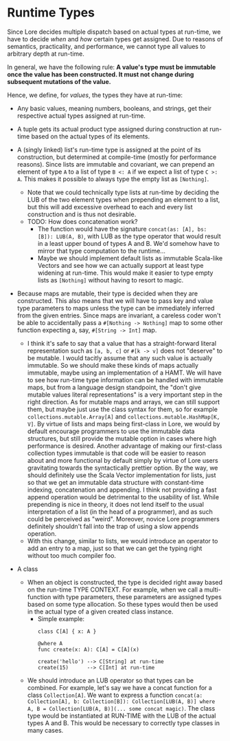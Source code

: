 # Runtime Types

Since Lore decides multiple dispatch based on actual types at run-time, we have to decide *when* and *how* certain types get assigned. Due to reasons of semantics, practicality, and performance, we cannot type all values to arbitrary depth at run-time.

In general, we have the following rule: **A value's type must be immutable once the value has been constructed. It must not change during subsequent mutations of the value.**

Hence, we define, for *values*, the types they have at run-time:

- Any basic values, meaning numbers, booleans, and strings, get their respective actual types assigned at run-time.

- A tuple gets its actual product type assigned during construction at run-time based on the actual types of its elements.

- A (singly linked) list's run-time type is assigned at the point of its construction, but determined at compile-time (mostly for performance reasons). Since lists are immutable and covariant, we can prepend an element of type `A` to a list of type `B <: A` if we expect a list of type `C >: A`. This makes it possible to always type the empty list as `[Nothing]`.
  - Note that we could technically type lists at run-time by deciding the LUB of the two element types when prepending an element to a list, but this will add excessive overhead to each and every list construction and is thus not desirable.  
  - TODO: How does concatenation work?
    - The function would have the signature `concat(as: [A], bs: [B]): LUB(A, B)`, with LUB as the type operator that would result in a least upper bound of types A and B. We'd somehow have to mirror that type computation to the runtime...
    - Maybe we should implement default lists as immutable Scala-like Vectors and see how we can actually support at least type widening at run-time. This would make it easier to type empty lists as `[Nothing]` without having to resort to magic.
  
- Because maps are mutable, their type is decided when they are constructed. This also means that we will have to pass key and value type parameters to maps unless the type can be immediately inferred from the given entries. Since maps are invariant, a careless coder won't be able to accidentally pass a `#[Nothing -> Nothing]` map to some other function expecting a, say, `#[String -> Int]` map.
  - I think it's safe to say that a value that has a straight-forward literal representation such as `[a, b, c]` or `#[k -> v]` does not "deserve" to be mutable. I would tacitly assume that any such value is actually immutable. So we should make these kinds of maps actually immutable, maybe using an implementation of a HAMT. We will have to see how run-time type information can be handled with immutable maps, but from a language design standpoint, the "don't give mutable values literal representations" is a very important step in the right direction. As for mutable maps and arrays, we can still support them, but maybe just use the class syntax for them, so for example `collections.mutable.Array[A]` and `collections.mutable.HashMap[K, V]`. By virtue of lists and maps being first-class in Lore, we would by default encourage programmers to use the immutable data structures, but still provide the mutable option in cases where high performance is desired. Another advantage of making our first-class collection types immutable is that code will be easier to reason about and more functional by default simply by virtue of Lore users gravitating towards the syntactically prettier option. By the way, we should definitely use the Scala Vector implementation for lists, just so that we get an immutable data structure with constant-time indexing, concatenation and appending. I think not providing a fast append operation would be detrimental to the usability of list. While prepending is nice in theory, it does not lend itself to the usual interpretation of a list (in the head of a programmer), and as such could be perceived as "weird". Moreover, novice Lore programmers definitely shouldn't fall into the trap of using a slow appends operation.
  - With this change, similar to lists, we would introduce an operator to add an entry to a map, just so that we can get the typing right without too much compiler foo.
- A class
  - When an object is constructed, the type is decided right away based on the run-time TYPE CONTEXT. For example, when we call a multi-function with type parameters, these parameters are assigned types based on some type allocation. So these types would then be used in the actual type of a given created class instance.
    - Simple example:
      ```
      class C[A] { x: A }
      
      @where A
      func create(x: A): C[A] = C[A](x)
      
      create('hello') --> C[String] at run-time
      create(15)      --> C[Int] at run-time
      ```
  -  We should introduce an LUB operator so that types can be combined. For example, let's say we have a concat function for a class `Collection[A]`. We want to express a function `concat(a: Collection[A], b: Collection[B]): Collection[LUB(A, B)] where A, B = Collection[LUB(A, B)](... some concat magic)`. The class type would be instantiated at RUN-TIME with the LUB of the actual types A and B. This would be necessary to correctly type classes in many cases.
